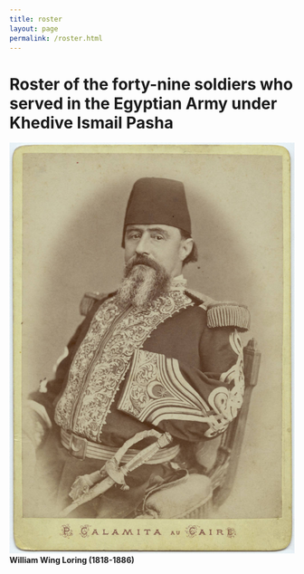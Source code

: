 ```yaml
---
title: roster
layout: page
permalink: /roster.html
---
```


# Roster of the forty-nine soldiers who served in the Egyptian Army under Khedive Ismail Pasha

![alt text](assets/img/loring_egypt3.jpeg) **William Wing Loring (1818-1886)** 
